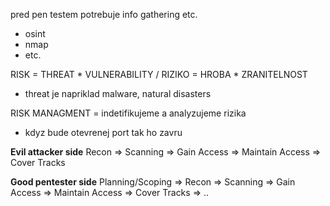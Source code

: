 pred pen testem potrebuje info gathering etc.
- osint
- nmap
- etc.

RISK = THREAT * VULNERABILITY / RIZIKO = HROBA * ZRANITELNOST
- threat je napriklad malware, natural disasters

RISK MANAGMENT  = indetifikujeme a analyzujeme rizika
- kdyz bude otevrenej port tak ho zavru

**Evil attacker side**
Recon => Scanning => Gain Access => Maintain Access => Cover Tracks

**Good pentester side**
Planning/Scoping => Recon => Scanning => Gain Access => Maintain Access => Cover Tracks => ..